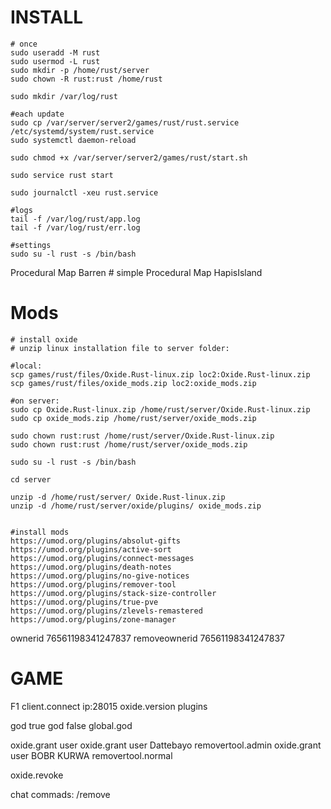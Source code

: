 # INSTALL
```shell
# once
sudo useradd -M rust
sudo usermod -L rust
sudo mkdir -p /home/rust/server
sudo chown -R rust:rust /home/rust

sudo mkdir /var/log/rust

#each update
sudo cp /var/server/server2/games/rust/rust.service /etc/systemd/system/rust.service
sudo systemctl daemon-reload

sudo chmod +x /var/server/server2/games/rust/start.sh

sudo service rust start

sudo journalctl -xeu rust.service

#logs
tail -f /var/log/rust/app.log
tail -f /var/log/rust/err.log

#settings
sudo su -l rust -s /bin/bash
```

Procedural Map
Barren # simple Procedural Map
HapisIsland

# Mods
```commandline
# install oxide
# unzip linux installation file to server folder:

#local:
scp games/rust/files/Oxide.Rust-linux.zip loc2:Oxide.Rust-linux.zip
scp games/rust/files/oxide_mods.zip loc2:oxide_mods.zip

#on server:
sudo cp Oxide.Rust-linux.zip /home/rust/server/Oxide.Rust-linux.zip
sudo cp oxide_mods.zip /home/rust/server/oxide_mods.zip

sudo chown rust:rust /home/rust/server/Oxide.Rust-linux.zip
sudo chown rust:rust /home/rust/server/oxide_mods.zip

sudo su -l rust -s /bin/bash

cd server

unzip -d /home/rust/server/ Oxide.Rust-linux.zip
unzip -d /home/rust/server/oxide/plugins/ oxide_mods.zip
 

#install mods
https://umod.org/plugins/absolut-gifts
https://umod.org/plugins/active-sort
https://umod.org/plugins/connect-messages
https://umod.org/plugins/death-notes
https://umod.org/plugins/no-give-notices
https://umod.org/plugins/remover-tool
https://umod.org/plugins/stack-size-controller
https://umod.org/plugins/true-pve
https://umod.org/plugins/zlevels-remastered
https://umod.org/plugins/zone-manager
```
ownerid 76561198341247837
removeownerid 76561198341247837

# GAME
F1
client.connect ip:28015
oxide.version
plugins

god true
god false
global.god


oxide.grant user <name><permission>
oxide.grant user Dattebayo removertool.admin
oxide.grant user BOBR KURWA removertool.normal

oxide.revoke

chat commads:
/remove
